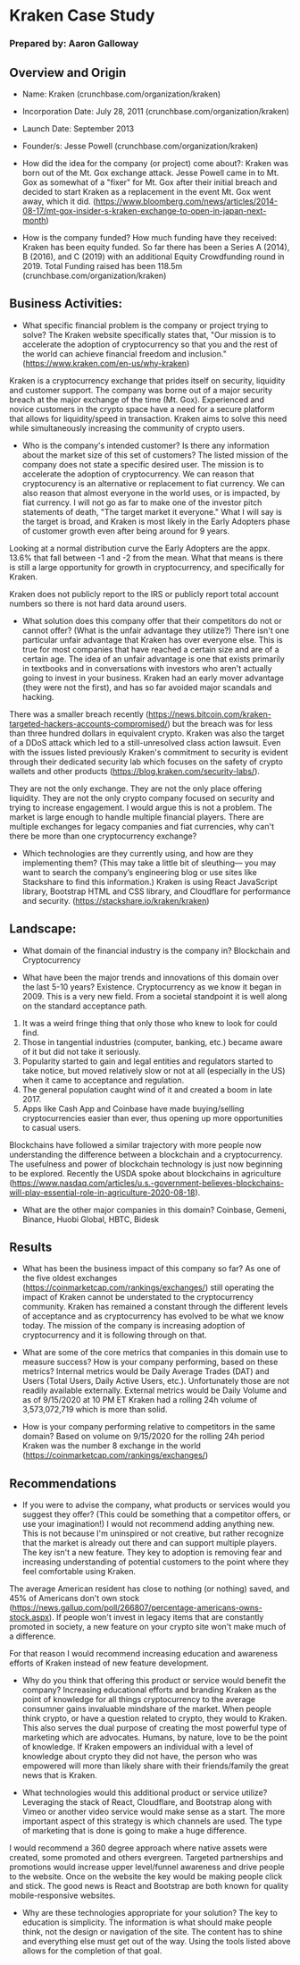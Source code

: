 # Kraken Case Study
### Prepared by: Aaron Galloway

## Overview and Origin

* Name: 
Kraken (crunchbase.com/organization/kraken)

* Incorporation Date: 
July 28, 2011 (crunchbase.com/organization/kraken)

* Launch Date: 
September 2013

* Founder/s: 
Jesse Powell (crunchbase.com/organization/kraken)

* How did the idea for the company (or project) come about?: 
Kraken was born out of the Mt. Gox exchange attack. Jesse Powell came in to Mt. Gox as somewhat of a "fixer" for Mt. Gox after their initial breach and decided to start Kraken as a replacement in the event Mt. Gox went away, which it did. (https://www.bloomberg.com/news/articles/2014-08-17/mt-gox-insider-s-kraken-exchange-to-open-in-japan-next-month)

* How is the company funded? How much funding have they received: 
Kraken has been equity funded. So far there has been a Series A (2014), B (2016), and C (2019) with an additional Equity Crowdfunding round in 2019. Total Funding raised has been 118.5m (crunchbase.com/organization/kraken)


## Business Activities:

* What specific financial problem is the company or project trying to solve?
The Kraken website specifically states that, "Our mission is to accelerate the adoption of cryptocurrency so that you and the rest of the world can achieve financial freedom and inclusion." (https://www.kraken.com/en-us/why-kraken)

Kraken is a cryptocurrency exchange that prides itself on security, liquidity and customer support. The company was borne out of a major security breach at the major exchange of the time (Mt. Gox). Experienced and novice customers in the crypto space have a need for a secure platform that allows for liquidity/speed in transaction. Kraken aims to solve this need while simultaneously increasing the community of crypto users.

* Who is the company's intended customer?  Is there any information about the market size of this set of customers?
The listed mission of the company does not state a specific desired user. The mission is to accelerate the adoption of cryptocurrency. We can reason that cryptocurency is an alternative or replacement to fiat currency. We can also reason that almost everyone in the world uses, or is impacted, by fiat currency. I will not go as far to make one of the investor pitch statements of death, "The target market it everyone." What I will say is the target is broad, and Kraken is most likely in the Early Adopters phase of customer growth even after being around for 9 years. 

Looking at a normal distribution curve the Early Adopters are the appx. 13.6% that fall between -1 and -2 from the mean. What that means is there is still a large opportunity for growth in cryptocurrency, and specifically for Kraken.

Kraken does not publicly report to the IRS or publicly report total account numbers so there is not hard data around users.

* What solution does this company offer that their competitors do not or cannot offer? (What is the unfair advantage they utilize?)
There isn't one particular unfair advantage that Kraken has over everyone else. This is true for most companies that have reached a certain size and are of a certain age. The idea of an unfair advantage is one that exists primarily in textbooks and in conversations with investors who aren't actually going to invest in your business. Kraken had an early mover advantage (they were not the first), and has so far avoided major scandals and hacking. 

There was a smaller breach recently (https://news.bitcoin.com/kraken-targeted-hackers-accounts-compromised/) but the breach was for less than three hundred dollars in equivalent crypto. Kraken was also the target of a DDoS attack which led to a still-unresolved class action lawsuit. Even with the issues listed previously Kraken's commitment to security is evident through their dedicated security lab which focuses on the safety of crypto wallets and other products (https://blog.kraken.com/security-labs/).

They are not the only exchange. They are not the only place offering liquidity. They are not the only crypto company focused on security and trying to increase engagement. I would argue this is not a problem. The market is large enough to handle multiple financial players. There are multiple exchanges for legacy companies and fiat currencies, why can't there be more than one cryptocurrency exchange?

* Which technologies are they currently using, and how are they implementing them? (This may take a little bit of sleuthing–– you may want to search the company’s engineering blog or use sites like Stackshare to find this information.)
Kraken is using React JavaScript library, Bootstrap HTML and CSS library, and Cloudflare for performance and security. (https://stackshare.io/kraken/kraken)


## Landscape:

* What domain of the financial industry is the company in?
Blockchain and Cryptocurrency

* What have been the major trends and innovations of this domain over the last 5-10 years?
Existence. Cryptocurrency as we know it began in 2009. This is a very new field. From a societal standpoint it is well along on the standard acceptance path. 
1. It was a weird fringe thing that only those who knew to look for could find.
2. Those in tangential industries (computer, banking, etc.) became aware of it but did not take it seriously.
3. Popularity started to gain and legal entities and regulators started to take notice, but moved relatively slow or not at all (especially in the US) when it came to acceptance and regulation.
4. The general population caught wind of it and created a boom in late 2017.
5. Apps like Cash App and Coinbase have made buying/selling cryptocurrencies easier than ever, thus opening up more opportunities to casual users.

Blockchains have followed a similar trajectory with more people now understanding the difference between a blockchain and a cryptocurrency. The usefulness and power of blockchain technology is just now beginning to be explored. Recently the USDA spoke about blockchains in agriculture (https://www.nasdaq.com/articles/u.s.-government-believes-blockchains-will-play-essential-role-in-agriculture-2020-08-18).

* What are the other major companies in this domain?
Coinbase, Gemeni, Binance, Huobi Global, HBTC, Bidesk


## Results

* What has been the business impact of this company so far?
As one of the five oldest exchanges (https://coinmarketcap.com/rankings/exchanges/) still operating the impact of Kraken cannot be understated to the cryptocurrency community. Kraken has remained a constant through the different levels of acceptance and as cryptocurrency has evolved to be what we know today. The mission of the company is increasing adoption of cryptocurrency and it is following through on that.

* What are some of the core metrics that companies in this domain use to measure success? How is your company performing, based on these metrics?
Internal metrics would be Daily Average Trades (DAT) and Users (Total Users, Daily Active Users, etc.). Unfortunately those are not readily available externally. External metrics would be Daily Volume and as of 9/15/2020 at 10 PM ET Kraken had a rolling 24h volume of 3,573,072,719 which is more than solid.

* How is your company performing relative to competitors in the same domain?
Based on volume on 9/15/2020 for the rolling 24h period Kraken was the number 8 exchange in the world (https://coinmarketcap.com/rankings/exchanges/)

## Recommendations

* If you were to advise the company, what products or services would you suggest they offer? (This could be something that a competitor offers, or use your imagination!)
I would not recommend adding anything new. This is not because I'm uninspired or not creative, but rather recognize that the market is already out there and can support multiple players. The key isn't a new feature. They key to adoption is removing fear and increasing understanding of potential customers to the point where they feel comfortable using Kraken. 

The average American resident has close to nothing (or nothing) saved, and 45% of Americans don't own stock (https://news.gallup.com/poll/266807/percentage-americans-owns-stock.aspx). If people won't invest in legacy items that are constantly promoted in society, a new feature on your crypto site won't make much of a difference. 

For that reason I would recommend increasing education and awareness efforts of Kraken instead of new feature development.

* Why do you think that offering this product or service would benefit the company?
Increasing educational efforts and branding Kraken as the point of knowledge for all things cryptocurrency to the average consumner gains invaluable mindshare of the market. When people think crypto, or have a question related to crypto, they would to Kraken. This also serves the dual purpose of creating the most powerful type of marketing which are advocates. Humans, by nature, love to be the point of knowledge. If Kraken empowers an individual with a level of knowledge about crypto they did not have, the person who was empowered will more than likely share with their friends/family the great news that is Kraken.

* What technologies would this additional product or service utilize?
Leveraging the stack of React, Cloudflare, and Bootstrap along with Vimeo or another video service would make sense as a start. The more important aspect of this strategy is which channels are used. The type of marketing that is done is going to make a huge difference. 

I would recommend a 360 degree approach where native assets were created, some promoted and others evergreen. Targeted partnerships and promotions would increase upper level/funnel awareness and drive people to the website. Once on the website the key would be making people click and stick. The good news is React and Bootstrap are both known for quality mobile-responsive websites.

* Why are these technologies appropriate for your solution?
The key to education is simplicity. The information is what should make people think, not the design or navigation of the site. The content has to shine and everything else must get out of the way. Using the tools listed above allows for the completion of that goal.
